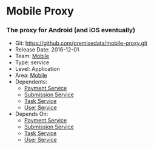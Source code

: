 # Mobile Proxy
### The proxy for Android (and iOS eventually)
* Git: https://github.com/premisedata/mobile-proxy.git
* Release Date: 2016-12-01
* Team: [Mobile](../teams/mobile.md)
* Type: service
* Level: Application
* Area: [Mobile](../areas/mobile.png)
* Dependents:
  * [Payment Service](payment-service.md)
  * [Submission Service](submission-service.md)
  * [Task Service](task-service.md)
  * [User Service](user-service.md)
* Depends On:
  * [Payment Service](payment-service.md)
  * [Submission Service](submission-service.md)
  * [Task Service](task-service.md)
  * [User Service](user-service.md)

